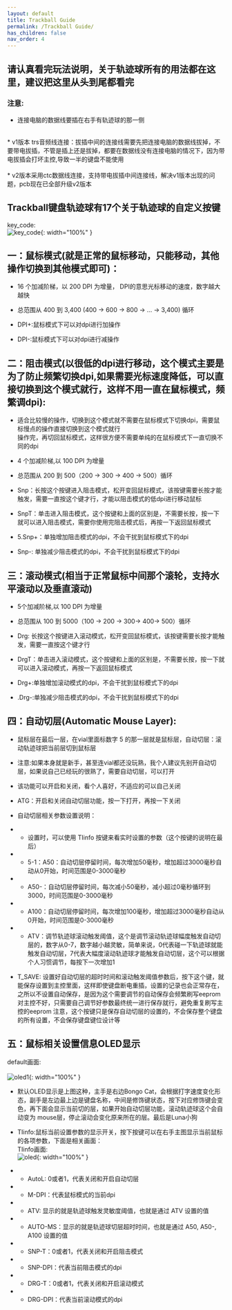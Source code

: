 ```yaml
---
layout: default
title: Trackball Guide
permalink: /Trackball Guide/
has_children: false
nav_order: 4
---
```

## 请认真看完玩法说明，关于轨迹球所有的用法都在这里，建议把这里从头到尾都看完

### 注意:
* 连接电脑的数据线要插在右手有轨迹球的那一侧<br/>
<br/>
* v1版本 trs音频线连接：拔插中间的连接线需要先把连接电脑的数据线拔掉，不要带电拔插，不管是插上还是拔掉，都要在数据线没有连接电脑的情况下，因为带电拔插会打坏主控,导致一半的键盘不能使用<br/>
<br/>
* v2版本采用ctc数据线连接，支持带电拔插中间连接线，解决v1版本出现的问题，pcb现在已全部升级v2版本<br/>

## Trackball键盘轨迹球有17个关于轨迹球的自定义按键
key_code:<br/>
![key_code](/static/trackball/key_code.jpeg){: width="100%" }<br/>

## 一：鼠标模式(就是正常的鼠标移动，只能移动，其他操作切换到其他模式即可)：
* 16 个加减阶梯，以 200 DPI 为增量， DPI的意思光标移动的速度，数字越大越快<br/>

* 总范围从 400 到 3,400 (400 → 600 → 800 → … → 3,400) 循环<br/>

* DPI+:鼠标模式下可以对dpi进行加操作<br/>

* DPI-:鼠标模式下可以对dpi进行减操作<br/>

## 二：阻击模式(以很低的dpi进行移动，这个模式主要是为了防止频繁切换dpi,如果需要光标速度降低，可以直接切换到这个模式就行，这样不用一直在鼠标模式，频繁调dpi):
* 适合比较慢的操作，切换到这个模式就不需要在鼠标模式下切换dpi，需要鼠标慢点的操作直接切换到这个模式就行<br/>
操作完，再切回鼠标模式，这样很方便不需要单纯的在鼠标模式下一直切换不同的dpi<br/>
* 4 个加减阶梯,以 100 DPI 为增量<br/>

* 总范围从 200 到 500（200 → 300 → 400 → 500）循环<br/>
 
* Snp：长按这个按键进入阻击模式，松开变回鼠标模式，该按键需要长按才能触发，需要一直按这个键才行，才能以阻击模式的低dpi进行移动鼠标<br/>

* SnpT：单击进入阻击模式，这个按键和上面的区别是，不需要长按，按一下就可以进入阻击模式，需要你使用完阻击模式后，再按一下返回鼠标模式<br/>

* 5.Snp+：单独增加阻击模式的dpi，不会干扰到鼠标模式下的dpi<br/>

* Snp-: 单独减少阻击模式的dpi，不会干扰到鼠标模式下的dpi<br/>

## 三：滚动模式(相当于正常鼠标中间那个滚轮，支持水平滚动以及垂直滚动)
* 5个加减阶梯,以 100 DPI 为增量<br/>

* 总范围从 100 到 5000（100 → 200 → 300→ 400→ 500）循环<br/>

* Drg: 长按这个按键进入滚动模式，松开变回鼠标模式，该按键需要长按才能触发，需要一直按这个键才行<br/>

* DrgT：单击进入滚动模式，这个按键和上面的区别是，不需要长按，按一下就可以进入滚动模式，再按一下返回鼠标模式<br/>

* Drg+:单独增加滚动模式的dpi，不会干扰到鼠标模式下的dpi<br/>

* .Drg-:单独减少阻击模式的dpi，不会干扰到鼠标模式下的dpi<br/>


## 四：自动切层(Automatic Mouse Layer):
* 鼠标层在最后一层，在vial里面标数字 5 的那一层就是鼠标层，自动切层：滚动轨迹球把当前层切到鼠标层<br/>

* 注意:如果本身就是新手，甚至连vial都还没玩熟，我个人建议先别开自动切层，如果说自己已经玩的很熟了，需要自动切层，可以打开<br/>

* 该功能可以开启和关闭，看个人喜好，不适应的可以自己关闭<br/>

* ATG：开启和关闭自动切层功能，按一下打开，再按一下关闭<br/>

* 自动切层相关参数设置说明：<br/>
* * 设置时，可以使用 TIinfo 按键来看实时设置的参数（这个按键的说明在最后）<br/>
* * 5-1：A50：自动切层停留时间，每次增加50毫秒，增加超过3000毫秒自动从0开始，时间范围是0-3000毫秒<br/>
* * A50-：自动切层停留时间，每次减小50毫秒，减小超过0毫秒循环到3000，时间范围是0-3000毫秒<br/>
* * A100：自动切层停留时间，每次增加100毫秒，增加超过3000毫秒自动从0开始，时间范围是0-3000毫秒<br/>

* * ATV：调节轨迹球滚动触发阈值，这个是调节滚动轨迹球幅度触发自动切层的，数字从0-7，数字越小越灵敏，简单来说，0代表碰一下轨迹球就能触发自动切层，7代表大幅度滚动轨迹球才能触发自动切层，这个可以根据个人习惯调节，每按下一次增加1<br/>

* T_SAVE: 设置好自动切层的超时时间和滚动触发阈值参数后，按下这个键，就能保存设置到主控里面，这样即使键盘断电重插，设置的记录也会正常存在，
之所以不设置自动保存，是因为这个需要调节的自动保存会频繁刷写eeprom 对主控不好，只需要自己调节好参数最终统一进行保存就行，避免重复刷写主控的eeprom
注意，这个按键只是保存自动切层的设置的，不会保存整个键盘的所有设置，不会保存键盘键位设计等



## 五：鼠标相关设置信息OLED显示
default画面:<br/>                                                 
![oled1](/static/trackball/oled1.jpeg){: width="100%" }<br/> 
* 默认OLED显示是上图这种，主手是右边Bongo Cat，会根据打字速度变化形态，副手是左边最上边是键盘名称，中间是修饰键状态，按下对应修饰键会变色，再下面会显示当前切的层，如果开始自动切层功能，滚动轨迹球这个会自动变为 mouse层，停止滚动会变化原来所在的层。最后是Luna小狗<br/>

* TIinfo:鼠标当前设置参数的显示开关，按下按键可以在右手主图显示当前鼠标的各项参数，下面是相关画面：<br/>
TIinfo画面:<br/>
![oled](/static/trackball/oled.jpeg){: width="100%" }<br/>
* * AutoL: 0或者1，代表关闭和开启自动切层<br/>
* * M-DPI：代表鼠标模式的当前dpi<br/>
* * ATV: 显示的就是轨迹球触发灵敏度阈值，也就是通过 ATV 设置的值<br/>
* * AUTO-MS：显示的就是轨迹球切层超时时间，也就是通过 A50, A50-, A100 设置的值<br/>
* * SNP-T：0或者1，代表关闭和开启阻击模式<br/>
* * SNP-DPI：代表当前阻击模式的dpi<br/>
* * DRG-T：0或者1，代表关闭和开启滚动模式<br/>
* * DRG-DPI：代表当前滚动模式的dpi<br/>

